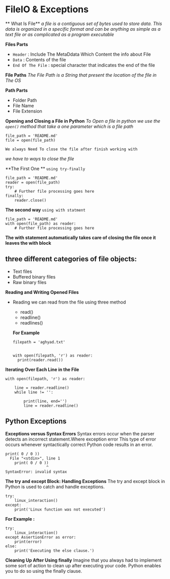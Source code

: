 # FileIO & Exceptions


** What Is File**
*a file is a contiguous set of bytes used to store data. This data is organized in a specific format and can be anything as simple as a text file or as complicated as a program executable*

**Files Parts**
* `Header` : Include The MetaDdata Which Content the info about File
* `Data` : Contents of the file
* `End Of The File` :  special character that indicates the end of the file

**File Paths**
*The File Path is a String that present the location of the file in The OS*

**Path Parts**
* Folder Path 
* File Name
* File Extension

**Opening and Closing a File in Python**
*To Open a file in python we use the `open()` method that take a one parameter which is a file path*

```
file_path = 'README.md'
file = open(file_path)
```
`We always Need To close the file after finish working with`

*we have to ways to close the file*

**The First One **
`using try-finally`

```
file_path = 'README.md'
reader = open(file_path)
try:
    # Further file processing goes here
finally:
    reader.close()

```
**The second way**
`using with statment`

```
file_path = 'README.md'
with open(file_path) as reader:
    # Further file processing goes here

```

**The with statement automatically takes care of closing the file once it leaves the with block**

## three different categories of file objects:
- Text files
- Buffered binary files
- Raw binary files

**Reading and Writing Opened Files**
- Reading we can read from the file using three method 
  * read()
  * readline()
  * readlines()
  
  **For Example**
  
  ```
  filepath = 'aghyad.txt'

  
  with open(filepath, 'r') as reader:
    print(reader.read())

  ```
**Iterating Over Each Line in the File**

```
with open(filepath, 'r') as reader:

    line = reader.readline()
    while line != '':

        print(line, end='')
        line = reader.readline()
```

## Python Exceptions

**Exceptions versus Syntax Errors**
Syntax errors occur when the parser detects an incorrect statement.Where exception error This type of error occurs whenever syntactically correct Python code results in an error.

```
print( 0 / 0 ))
  File "<stdin>", line 1
    print( 0 / 0 ))
                  ^
SyntaxError: invalid syntax
```

**The try and except Block: Handling Exceptions**
The try and except block in Python is used to catch and handle exceptions.

```
try:
    linux_interaction()
except:
    print('Linux function was not executed')
```
**For Example :**
```
try:
    linux_interaction()
except AssertionError as error:
    print(error)
else:
    print('Executing the else clause.')
```  
    
**Cleaning Up After Using finally**
Imagine that you always had to implement some sort of action to clean up after executing your code. Python enables you to do so using the finally clause.
